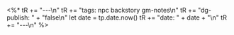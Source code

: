 <%*
tR += "---\n"
tR += "tags: npc backstory gm-notes\n"
tR += "dg-publish: " + "false\n"
let date = tp.date.now()
tR += "date: " + date + "\n"
tR += "---\n"
%>